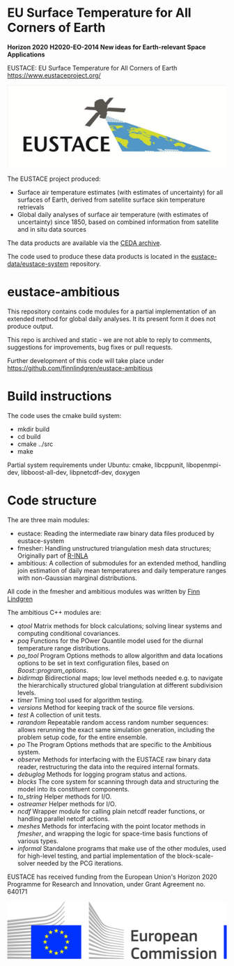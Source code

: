 # EU Surface Temperature for All Corners of Earth

**Horizon 2020**
**H2020-EO-2014 New ideas for Earth-relevant Space Applications**

EUSTACE: EU Surface Temperature for All Corners of Earth https://www.eustaceproject.org/

![EUSTACE Logo](/images/eustace.jpg)

The EUSTACE project produced:

* Surface air temperature estimates (with estimates of uncertainty) for all surfaces of Earth, derived from satellite surface skin temperature retrievals
* Global daily analyses of surface air temperature (with estimates of uncertainty) since 1850, based on combined information from satellite and in situ data sources

The data products are available via the [CEDA archive](https://catalogue.ceda.ac.uk/uuid/a52b2cc065a847b8a77a93896880349f).

The code used to produce these data products is located in the [eustace-data/eustace-system](https://github.com/eustace-data/eustace-system) repository.

# eustace-ambitious

This repository contains code modules for a partial implementation of an extended method for global daily analyses. It its present form it does not produce output.

This repo is archived and static - we are not able to reply to comments, suggestions for improvements, bug fixes or pull requests.

Further development of this code will take place under https://github.com/finnlindgren/eustace-ambitious

# Build instructions

The code uses the cmake build system:

* mkdir build
* cd build
* cmake ../src
* make

Partial system requirements under Ubuntu:
cmake,
libcppunit,
libopenmpi-dev,
libboost-all-dev,
libpnetcdf-dev,
doxygen

# Code structure

The are three main modules:

* eustace: Reading the intermediate raw binary data files produced by eustace-system
* fmesher: Handling unstructured triangulation mesh data structures; Originally part
	   of [R-INLA](https://bitbucket.org/hrue/r-inla/src/default/fmesher/)
* ambitious: A collection of submodules for an extended method, handling join estimation
     of daily mean temperatures and daily temperature ranges with non-Gaussian marginal distributions.

All code in the fmesher and ambitious modules was written by [Finn Lindgren](https://github.com/finnlindgren/)

The ambitious C++ modules are:

* _qtool_ Matrix methods for block calculations; solving linear systems and computing conditional covariances.
* _poq_ Functions for the POwer Quantile model used for the diurnal temperature range distributions.
* _po_tool_ Program Options methods to allow algorithm and data locations options to be set in text configuration files, based on _Boost::program_options_.
* _bidirmap_ Bidirectional maps; low level methods needed e.g. to navigate the hierarchically structured global triangulation at different subdivision levels.
* _timer_ Timing tool used for algorithm testing.
* _versions_ Method for keeping track of the source file versions.
* _test_ A collection of unit tests.
* _rarandom_ Repeatable random access random number sequences: allows rerunning the exact same simulation generation, including the problem setup code, for the entire ensemble.
* _po_ The Program Options methods that are specific to the Ambitious system.
* _observe_ Methods for interfacing with the EUSTACE raw binary data reader, restructuring the data into the required internal formats.
* _debuglog_ Methods for logging program status and actions.
* _blocks_ The core system for scanning through data and structuring the model into its constituent components.
* _to_string_ Helper methods for I/O.
* _ostreamer_ Helper methods for I/O.
* _ncdf_ Wrapper module for calling plain netcdf reader functions, or handling parallel netcdf actions.
* _meshes_ Methods for interfacing with the point locator methods in _fmesher_, and wrapping the logic for space-time basis functions of various types.
* _informal_ Standalone programs that make use of the other modules, used for high-level testing, and partial implementation of the block-scale-solver needed by the PCG iterations.


EUSTACE has received funding from the European Union's Horizon 2020 Programme for Research and Innovation, under Grant Agreement no. 640171

![EC Logo](/images/logo-ce-horizontal-en-quadri-hr.jpg)
